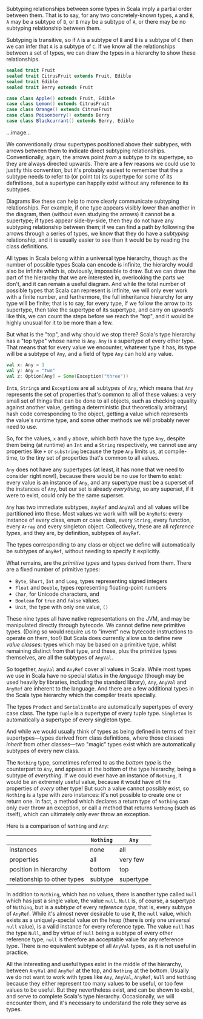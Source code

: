 Subtyping relationships between some types in Scala imply a partial order between them. That is to say, for any
two concretely-known types, `A` and `B`, `A` may be a subtype of `B`, or `B` may be a subtype of `A`, or there
may be no subtyping relationship between them.

Subtyping is transitive, so if `A` is a subtype of `B` and `B` is a subtype of `C` then we can infer that `A` is
a subtype of `C`. If we know all the relationships between a set of types, we can draw the types in a hierarchy
to show these relationships.

```scala
sealed trait Fruit
sealed trait CitrusFruit extends Fruit, Edible
sealed trait Edible
sealed trait Berry extends Fruit

case class Apple() extends Fruit, Edible
case class Lemon() extends CitrusFruit
case class Orange() extends CitrusFruit
case class Poisonberry() extends Berry
case class Blackcurrant() extends Berry, Edible
```

...image...

We conventionally draw supertypes positioned above their subtypes, with arrows between them to indicate direct
subtyping relationships. Conventionally, again, the arrows point _from_ a subtype _to_ its supertype, so they
are always directed upwards. There are a few reasons we could use to justify this convention, but it's probably
easiest to remember that the a subtype needs to refer to (or point to) its supertype for some of its
definitions, but a supertype can happily exist without any reference to its subtypes.

Diagrams like these can help to more clearly communicate subtyping relationships. For example, if one type
appears visibly lower than another in the diagram, then (without even studying the arrows) it cannot be a
supertype; if types appear side-by-side, then they do not have any subtyping relationship between them; if we
can find a path by following the arrows through a series of types, we know that they do have a _subtyping_
relationship, and it is usually easier to see than it would be by reading the class definitions.

All types in Scala belong within a universal type hierarchy, though as the number of possible types Scala can
encode is infinite, the hierarchy would also be infinite which is, obviously, impossible to draw. But we can
draw the part of the hierarchy that we are interested in, overlooking the parts we don't, and it can remain a
useful diagram. And while the total number of possible types that Scala can represent is infinite, we will only
ever work with a finite number, and furthermore, the full inheritance hierarchy for any type will be finite;
that is to say, for every type, if we follow the arrow to its supertype, then take the supertype of its
supertype, and carry on _upwards_ like this, we can count the steps before we reach the "top", and it would be
highly unusual for it to be more than a few.

But what is the "top", and why should we stop there? Scala's type hierarchy has a "top type" whose name is
`Any`. `Any` is a supertype of every other type. That means that for every value we encounter, whatever type it
has, its type will be a subtype of `Any`, and a field of type `Any` can hold any value.

```scala
val x: Any = 1
val y: Any = "two"
val z: Option[Any] = Some(Exception("three"))
```

`Int`s, `String`s and `Exception`s are all subtypes of `Any`, which means that `Any` represents the set of
properties that's common to all of these values: a very small set of things that can be done to all objects,
such as checking equality against another value, getting a deterministic (but theoretically arbitrary) hash code
corresponding to the object, getting a value which represents the value's runtime type, and some other methods
we will probably never need to use.

So, for the values, `x` and `y` above, which both have the type `Any`, despite them being (at runtime) an `Int`
and a `String` respectively, we cannot use any properties like `+` or `substring` because the type `Any` limits
us, at compile-time, to the tiny set of properties that's common to all values.

`Any` does not have any supertypes (at least, it has none that we need to consider right now!), because there
would be no use for them to exist: every value is an instance of `Any`, and any supertype must be a superset
of the instances of `Any`, but our set is already _everything_, so any superset, if it were to exist, could only
be the same superset.

`Any` has two immediate subtypes, `AnyRef` and `AnyVal` and all values will be partitioned into these. Most
values we work with will be `AnyRef`s: every instance of every class, enum or case class, every `String`, every
function, every `Array` and every singleton object. Collectively, these are all _reference types_, and they are,
by definition, subtypes of `AnyRef`.

The types corresponding to any class or object we define will automatically be subtypes of `AnyRef`, without
needing to specify it explicitly.

What remains, are the _primitive types_ and types derived from them. There are a fixed number of primitive types:
- `Byte`, `Short`, `Int` and `Long`, types representing signed integers
- `Float` and `Double`, types representing floating-point numbers
- `Char`, for Unicode characters, and
- `Boolean` for `true` and `false` values.
- `Unit`, the type with only one value, `()`

These nine types all have native representations on the JVM, and may be manipulated directly through bytecode.
We cannot define new primitive types. (Doing so would require us to "invent" new bytecode instructions to
operate on them, too!) But Scala does currently allow us to define new _value classes_: types which may be based
on a primitive type, whilst remaining distinct from that type, and these, plus the primitive types themselves,
are all the subtypes of `AnyVal`.

So together, `AnyVal` and `AnyRef` cover all values in Scala. While most types we use in Scala have no special
status in the _language_ (though may be used heavily by libraries, including the standard library), `Any`,
`AnyVal` and `AnyRef` are inherent to the language. And there are a few additional types in the Scala type
hierarchy which the compiler treats specially.

The types `Product` and `Serializable` are automatically supertypes of every case class. The type `Tuple` is a
supertype of every tuple type. `Singleton` is automatically a supertype of every singleton type.

And while we would usually think of types as being defined in terms of their supertypes—types derived from
class definitions, where those classes _inherit_ from other classes—two "magic" types exist which are
automatically subtypes of every new class.

The `Nothing` type, sometimes referred to as the _bottom type_ is the counterpart to `Any`, and appears at the
bottom of the type hierarchy, being a subtype of _everything_. If we could ever have an instance of `Nothing`,
it would be an extremely useful value, because it would have _all_ the properties of _every_ other type! But
such a value cannot possibly exist, so `Nothing` is a type with zero instances: it's not possible to create one
or return one. In fact, a method which declares a return type of `Nothing` can only ever throw an exception, or
call a method that returns `Nothing` (such as itself), which can ultimately only ever throw an exception.

Here is a comparison of `Nothing` and `Any`:

|                             | `Nothing` | `Any`     |
|-----------------------------|-----------|-----------|
| instances                   | none      | all       |
| properties                  | all       | very few  |
| position in hierarchy       | bottom    | top       |
| relationship to other types | subtype   | supertype |

In addition to `Nothing`, which has no values, there is another type called `Null` which has just a single
value, the value `null`. `Null` is, of course, a supertype of `Nothing`, but is a _subtype_ of every
_reference type_, that is, every subtype of `AnyRef`. While it's almost never desirable to use it, the `null`
value, which exists as a uniquely-special value on the heap (there is only one universal `null` value), is a
valid instance for every reference type. The value `null` has the type `Null`, and by virtue of `Null` being a
subtype of every other reference type, `null` is therefore an acceptable value for any reference type. There is
no equivalent subtype of all `AnyVal` types, as it is not useful in practice.

All the interesting and useful types exist in the middle of the hierarchy, between `AnyVal` and `AnyRef` at the
top, and `Nothing` at the bottom. Usually we do not want to work with types like `Any`, `AnyVal`, `AnyRef`,
`Null` and `Nothing` because they either represent too many values to be useful, or too few values to be useful.
But they nevertheless exist, and can be shown to exist, and serve to complete Scala's type hierarchy.
Occasionally, we will encounter them, and it's necessary to understand the role they serve as types.
